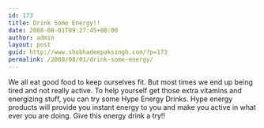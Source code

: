 ```yaml
---
id: 173
title: Drink Some Energy!!
date: 2008-08-01T09:27:45+00:00
author: admin
layout: post
guid: http://www.shobhadeepaksingh.com/?p=173
permalink: /2008/08/01/drink-some-energy/
---
```

We all eat good food to keep ourselves fit. But most times we end up being tired and not really active. To help yourself get those extra vitamins and energizing stuff, you can try some Hype Energy Drinks. Hype energy products will provide you instant energy to you and make you active in what ever you are doing. Give this energy drink a try!!